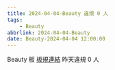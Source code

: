 ```yaml
---
title: 2024-04-04-Beauty 違規 0 人
tags:
    - Beauty
abbrlink: 2024-04-04-Beauty
date: Beauty-2024-04-04 12:00:00
---
```

Beauty 板 [板規連結](https://www.ptt.cc/bbs/Beauty/M.1630069980.A.84B.html)
昨天違規 0 人
